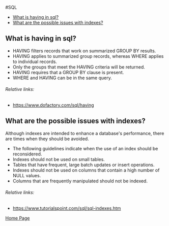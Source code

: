 #SQL
- [What is having in sql?](#what-is-having-in-sql)
- [What are the possible issues with indexes?](#what-are-the-possible-issues-with-indexes)

## What is having in sql?
+ HAVING filters records that work on summarized GROUP BY results.
+ HAVING applies to summarized group records, whereas WHERE applies to individual records.
+ Only the groups that meet the HAVING criteria will be returned.
+ HAVING requires that a GROUP BY clause is present.
+ WHERE and HAVING can be in the same query.
###### Relative links:
+ https://www.dofactory.com/sql/having

## What are the possible issues with indexes?
Although indexes are intended to enhance a database's performance, there are times when they should be avoided.
+ The following guidelines indicate when the use of an index should be reconsidered.
+ Indexes should not be used on small tables.
+ Tables that have frequent, large batch updates or insert operations.
+ Indexes should not be used on columns that contain a high number of NULL values.
+ Columns that are frequently manipulated should not be indexed.
###### Relative links:
+ https://www.tutorialspoint.com/sql/sql-indexes.htm

[Home Page](README.md)
